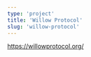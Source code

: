 ```yaml
---
type: 'project'
title: 'Willow Protocol'
slug: 'willow-protocol'
---
```


https://willowprotocol.org/